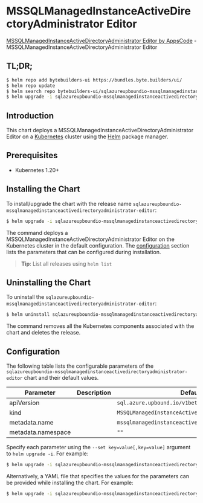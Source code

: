 # MSSQLManagedInstanceActiveDirectoryAdministrator Editor

[MSSQLManagedInstanceActiveDirectoryAdministrator Editor by AppsCode](https://byte.builders) - MSSQLManagedInstanceActiveDirectoryAdministrator Editor

## TL;DR;

```bash
$ helm repo add bytebuilders-ui https://bundles.byte.builders/ui/
$ helm repo update
$ helm search repo bytebuilders-ui/sqlazureupboundio-mssqlmanagedinstanceactivedirectoryadministrator-editor --version=v0.4.18
$ helm upgrade -i sqlazureupboundio-mssqlmanagedinstanceactivedirectoryadministrator-editor bytebuilders-ui/sqlazureupboundio-mssqlmanagedinstanceactivedirectoryadministrator-editor -n default --create-namespace --version=v0.4.18
```

## Introduction

This chart deploys a MSSQLManagedInstanceActiveDirectoryAdministrator Editor on a [Kubernetes](http://kubernetes.io) cluster using the [Helm](https://helm.sh) package manager.

## Prerequisites

- Kubernetes 1.20+

## Installing the Chart

To install/upgrade the chart with the release name `sqlazureupboundio-mssqlmanagedinstanceactivedirectoryadministrator-editor`:

```bash
$ helm upgrade -i sqlazureupboundio-mssqlmanagedinstanceactivedirectoryadministrator-editor bytebuilders-ui/sqlazureupboundio-mssqlmanagedinstanceactivedirectoryadministrator-editor -n default --create-namespace --version=v0.4.18
```

The command deploys a MSSQLManagedInstanceActiveDirectoryAdministrator Editor on the Kubernetes cluster in the default configuration. The [configuration](#configuration) section lists the parameters that can be configured during installation.

> **Tip**: List all releases using `helm list`

## Uninstalling the Chart

To uninstall the `sqlazureupboundio-mssqlmanagedinstanceactivedirectoryadministrator-editor`:

```bash
$ helm uninstall sqlazureupboundio-mssqlmanagedinstanceactivedirectoryadministrator-editor -n default
```

The command removes all the Kubernetes components associated with the chart and deletes the release.

## Configuration

The following table lists the configurable parameters of the `sqlazureupboundio-mssqlmanagedinstanceactivedirectoryadministrator-editor` chart and their default values.

|     Parameter      | Description |                            Default                            |
|--------------------|-------------|---------------------------------------------------------------|
| apiVersion         |             | <code>sql.azure.upbound.io/v1beta1</code>                     |
| kind               |             | <code>MSSQLManagedInstanceActiveDirectoryAdministrator</code> |
| metadata.name      |             | <code>mssqlmanagedinstanceactivedirectoryadministrator</code> |
| metadata.namespace |             | <code>""</code>                                               |


Specify each parameter using the `--set key=value[,key=value]` argument to `helm upgrade -i`. For example:

```bash
$ helm upgrade -i sqlazureupboundio-mssqlmanagedinstanceactivedirectoryadministrator-editor bytebuilders-ui/sqlazureupboundio-mssqlmanagedinstanceactivedirectoryadministrator-editor -n default --create-namespace --version=v0.4.18 --set apiVersion=sql.azure.upbound.io/v1beta1
```

Alternatively, a YAML file that specifies the values for the parameters can be provided while
installing the chart. For example:

```bash
$ helm upgrade -i sqlazureupboundio-mssqlmanagedinstanceactivedirectoryadministrator-editor bytebuilders-ui/sqlazureupboundio-mssqlmanagedinstanceactivedirectoryadministrator-editor -n default --create-namespace --version=v0.4.18 --values values.yaml
```
